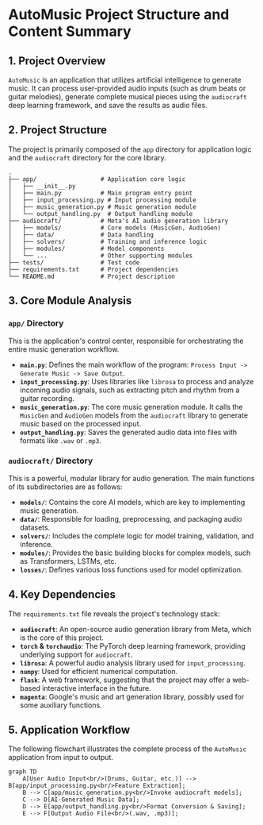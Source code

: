 # AutoMusic Project Structure and Content Summary

## 1. Project Overview

`AutoMusic` is an application that utilizes artificial intelligence to generate music. It can process user-provided audio inputs (such as drum beats or guitar melodies), generate complete musical pieces using the `audiocraft` deep learning framework, and save the results as audio files.

## 2. Project Structure

The project is primarily composed of the `app` directory for application logic and the `audiocraft` directory for the core library.

```
.
├── app/                  # Application core logic
│   ├── __init__.py
│   ├── main.py           # Main program entry point
│   ├── input_processing.py # Input processing module
│   ├── music_generation.py # Music generation module
│   └── output_handling.py  # Output handling module
├── audiocraft/           # Meta's AI audio generation library
│   ├── models/           # Core models (MusicGen, AudioGen)
│   ├── data/             # Data handling
│   ├── solvers/          # Training and inference logic
│   ├── modules/          # Model components
│   └── ...               # Other supporting modules
├── tests/                # Test code
├── requirements.txt      # Project dependencies
└── README.md             # Project description
```

## 3. Core Module Analysis

### `app/` Directory

This is the application's control center, responsible for orchestrating the entire music generation workflow.

*   **`main.py`**: Defines the main workflow of the program: `Process Input -> Generate Music -> Save Output`.
*   **`input_processing.py`**: Uses libraries like `librosa` to process and analyze incoming audio signals, such as extracting pitch and rhythm from a guitar recording.
*   **`music_generation.py`**: The core music generation module. It calls the `MusicGen` and `AudioGen` models from the `audiocraft` library to generate music based on the processed input.
*   **`output_handling.py`**: Saves the generated audio data into files with formats like `.wav` or `.mp3`.

### `audiocraft/` Directory

This is a powerful, modular library for audio generation. The main functions of its subdirectories are as follows:

*   **`models/`**: Contains the core AI models, which are key to implementing music generation.
*   **`data/`**: Responsible for loading, preprocessing, and packaging audio datasets.
*   **`solvers/`**: Includes the complete logic for model training, validation, and inference.
*   **`modules/`**: Provides the basic building blocks for complex models, such as Transformers, LSTMs, etc.
*   **`losses/`**: Defines various loss functions used for model optimization.

## 4. Key Dependencies

The `requirements.txt` file reveals the project's technology stack:

*   **`audiocraft`**: An open-source audio generation library from Meta, which is the core of this project.
*   **`torch` & `torchaudio`**: The PyTorch deep learning framework, providing underlying support for `audiocraft`.
*   **`librosa`**: A powerful audio analysis library used for `input_processing`.
*   **`numpy`**: Used for efficient numerical computation.
*   **`flask`**: A web framework, suggesting that the project may offer a web-based interactive interface in the future.
*   **`magenta`**: Google's music and art generation library, possibly used for some auxiliary functions.

## 5. Application Workflow

The following flowchart illustrates the complete process of the `AutoMusic` application from input to output.

```mermaid
graph TD
    A[User Audio Input<br/>(Drums, Guitar, etc.)] --> B[app/input_processing.py<br/>Feature Extraction];
    B --> C[app/music_generation.py<br/>Invoke audiocraft models];
    C --> D[AI-Generated Music Data];
    D --> E[app/output_handling.py<br/>Format Conversion & Saving];
    E --> F[Output Audio File<br/>(.wav, .mp3)];
```
